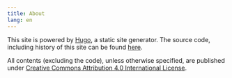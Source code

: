 ```yaml
---
title: About
lang: en
---
```


This site is powered by [Hugo](https://gohugo.io), a static site generator. The
source code, including history of this site can be found
[here](https://github.com/ChengYuShun/chengyushun.github.io/).

All contents (excluding the code), unless otherwise specified, are published
under [Creative Commons Attribution 4.0 International
License](https://creativecommons.org/licenses/by/4.0/).
